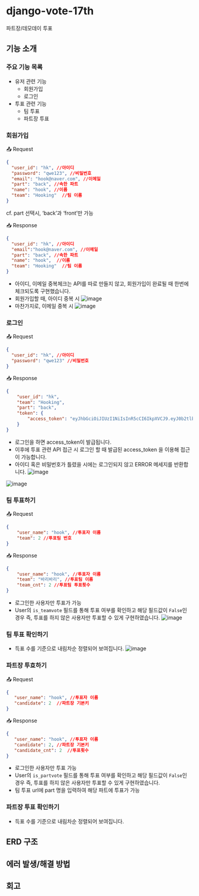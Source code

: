 # django-vote-17th
파트장/데모데이 투표

## 기능 소개

### 주요 기능 목록
- 유저 관련 기능
    - 회원가입
    - 로그인
- 투표 관련 기능
    - 팀 투표
    - 파트장 투표

### 회원가입 
📤 Request
```json
{
  "user_id": "hk", //아이디
  "password": "qwe123", //비밀번호
  "email": "hook@naver.com", //이메일
  "part": "back", //속한 파트
  "name": "hook", //이름
  "team": "Hooking"  //팀 이름
}
```
cf. part 선택시, ‘back’과 ‘front’만 가능

📥 Response
```json
{
  "user_id": "hk", //아이디
  "email":"hook@naver.com", //이메일
  "part": "back", //속한 파트
  "name": "hook",  //이름
  "team": "Hooking"  //팀 이름
}
```
- 아이디, 이메일 중복체크는 API를 따로 만들지 않고, 회원가입이 완료될 때 한번에 체크되도록 구현했습니다. 
- 회원가입할 때, 아이디 중복 시
![image](https://github.com/Hooking-CEOS/Hooking_BE/assets/81136546/9694e657-bd5e-4394-9703-1a2dcecee1a9)
- 마찬가지로, 이메일 중복 시
![image](https://github.com/Hooking-CEOS/Hooking_BE/assets/81136546/4cd0e476-8d70-4b87-a517-82dac52a7b4d)

### 로그인
📤 Request
```json
{
  "user_id": "hk", //아이디
  "password": "qwe123" //비밀번호
}
```
📥 Response
```json
{
    "user_id": "hk",
    "team": "Hooking",
    "part": "back",
    "token": {
        "access_token": "eyJhbGciOiJIUzI1NiIsInR5cCI6IkpXVCJ9.eyJ0b2tlbl90eXBlIjoiYWNjZXNzIiwiZXhwIjoxNjg2ODMyMTI1LCJpYXQiOjE2ODY4MzE4MjUsImp0aSI6IjA1MDhmNzBmNDRhNjQzOGI4ZDgwOTYzZWZmY2RjNzFiIiwidXNlcl9pZCI6MX0.q_pi_JgVCha-SJLupzWWm5Z4TgIwqxJWA8KhraW0NwQ"
    }
}
```
- 로그인을 하면 access_token이 발급됩니다. 
- 이후에 투표 관련 API 접근 시 로그인 할 때 발급된 access_token 을 이용해 접근이 가능합니다. 
- 아이디 혹은 비밀번호가 틀렸을 시에는 로그인되지 않고 ERROR 메세지를 반환합니다. 
![image](https://github.com/Hooking-CEOS/Hooking_BE/assets/81136546/cea54445-d535-4109-a8e3-bf4543d32037)

![image](https://github.com/Hooking-CEOS/Hooking_BE/assets/81136546/381c3897-2f98-436c-885c-1704e675a711)

### 팀 투표하기
📤 Request
```json
{
	"user_name": "hook", //투표자 이름
	"team": 2 //투표팀 번호
}
```
📥 Response
```json
{
	"user_name": "hook", //투표자 이름
	"team": "바리바리", //투표팀 이름
	"team_cnt": 2 //투표팀 투표횟수
}
```
- 로그인한 사용자만 투표가 가능
- User의 `is_teamvote` 필드를 통해 투표 여부를 확인하고 해당 필드값이 `False`인 경우 즉, 투표를 하지 않은 사용자만 투표할 수 있게 구현하였습니다.
![image](https://github.com/Hooking-CEOS/Hooking_BE/assets/81136546/ab76a541-413c-4df0-bf9b-14562dd58c50)

### 팀 투표 확인하기
- 득표 수를 기준으로 내림차순 정렬되어 보여집니다.
![image](https://github.com/Hooking-CEOS/Hooking_BE/assets/81136546/40cc8bce-a099-4ad1-b41c-bd4c6e5bdd72)

### 파트장 투효하기
📤 Request
```json
{
   "user_name": "hook", //투표자 이름
   "candidate": 2  //파트장 기본키
}
```
📥 Response
```json
{
   "user_name": "hook", //투표자 이름
   "candidate": 2, //파트장 기본키
   "candidate_cnt": 2  //투표횟수
}
```
- 로그인한 사용자만 투표 가능 
- User의 `is_partvote` 필드를 통해 투표 여부를 확인하고 해당 필드값이 `False`인 경우 즉, 투표를 하지 않은 사용자만 투표할 수 있게 구현하였습니다.
- 팀 투표 url에 part 명을 입력하여 해당 파트에 투표가 가능

### 파트장 투표 확인하기
- 득표 수를 기준으로 내림차순 정렬되어 보여집니다.

## ERD 구조

## 에러 발생/해결 방법

## 회고